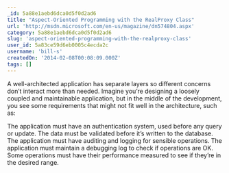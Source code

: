 ```yaml
---
_id: 5a88e1aebd6dca0d5f0d2ad6
title: "Aspect-Oriented Programming with the RealProxy Class"
url: 'http://msdn.microsoft.com/en-us/magazine/dn574804.aspx'
category: 5a88e1aebd6dca0d5f0d2ad6
slug: 'aspect-oriented-programming-with-the-realproxy-class'
user_id: 5a83ce59d6eb0005c4ecda2c
username: 'bill-s'
createdOn: '2014-02-08T00:08:09.000Z'
tags: []
---
```


A well-architected application has separate layers so different concerns don’t interact more than needed. Imagine you’re designing a loosely coupled and maintainable application, but in the middle of the development, you see some requirements that might not fit well in the architecture, such as:

The application must have an authentication system, used before any query or update.
The data must be validated before it’s written to the database.
The application must have auditing and logging for sensible operations.
The application must maintain a debugging log to check if operations are OK.
Some operations must have their performance measured to see if they’re in the desired range.
